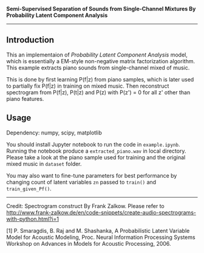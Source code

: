 **Semi-Supervised Separation of Sounds from Single-Channel Mixtures By Probability Latent Component Analysis**

-----

## Introduction

This an implementaion of *Probability Latent Component Analysis* model, which is essentially a EM-style non-negative matrix factorization algorithm. This example extracts piano sounds from single-channel mixed of music.

This is done by first learning P(f|z) from piano samples,
which is later used to partially fix P(f|z) in training on mixed music. 
Then reconstruct spectrogram from P(f|z), P(t|z) and P(z) with P(z') = 0 for all z' other than piano features.

## Usage
Dependency: numpy, scipy, matplotlib

You should install Jupyter notebook to run the code in `example.ipynb`. Running the notebook produce a `extracted_piano.wav` in local directory. Please take a look at the piano sample used for training and the original mixed music in `dataset` folder.

You may also want to fine-tune parameters for best performance by changing count of latent variables `zn` passed to `train()` and `train_given_Pf()`.

---------

Credit: Spectrogram construct By Frank Zalkow. Please refer to http://www.frank-zalkow.de/en/code-snippets/create-audio-spectrograms-with-python.html?i=1


[1] P. Smaragdis, B. Raj and M. Shashanka, A Probabilistic Latent Variable Model for Acoustic Modeling, Proc. Neural Information Processing Systems Workshop on Advances in Models for Acoustic Processing, 2006.